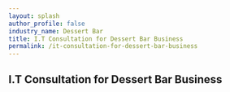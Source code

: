 ```yaml
---
layout: splash 
author_profile: false 
industry_name: Dessert Bar
title: I.T Consultation for Dessert Bar Business
permalink: /it-consultation-for-dessert-bar-business
---
```


## I.T Consultation for Dessert Bar Business